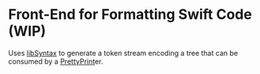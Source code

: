 # Front-End for Formatting Swift Code (WIP)

Uses [libSyntax](https://github.com/apple/swift/tree/master/lib/Syntax) to
generate a token stream encoding a tree that can be consumed by a
[PrettyPrint](../../../PrettyPrint)er.

